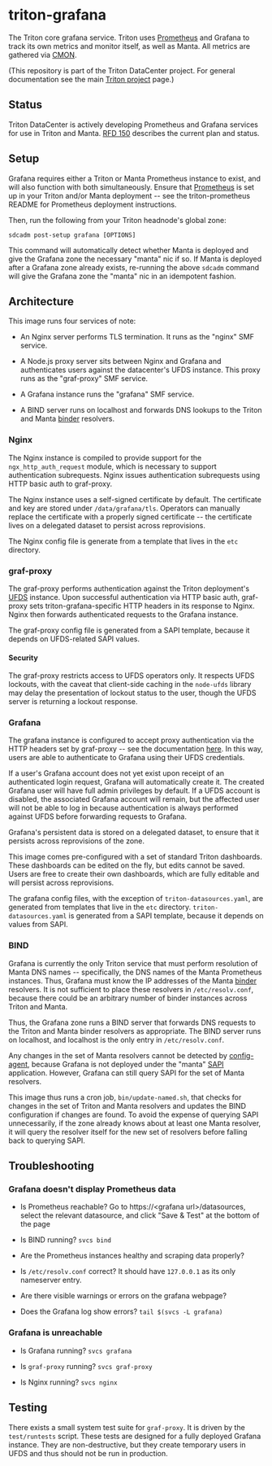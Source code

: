 <!--
    This Source Code Form is subject to the terms of the Mozilla Public
    License, v. 2.0. If a copy of the MPL was not distributed with this
    file, You can obtain one at http://mozilla.org/MPL/2.0/.
-->

<!--
    Copyright 2019 Joyent, Inc.
    Copyright 2023 MNX Cloud, Inc.
-->

# triton-grafana

The Triton core grafana service. Triton uses
[Prometheus](https://github.com/TritonDataCenter/triton-prometheus) and
Grafana to track its own metrics and monitor itself, as well as Manta. All
metrics are gathered via [CMON](https://github.com/TritonDataCenter/triton-cmon).

(This repository is part of the Triton DataCenter project. For general
documentation see the main
[Triton project](https://github.com/TritonDataCenter/triton) page.)

## Status

Triton DataCenter is actively developing Prometheus and Grafana services for use
in Triton and Manta.
[RFD 150](https://github.com/TritonDataCenter/rfd/tree/master/rfd/0150)
describes the current plan and status.

## Setup

Grafana requires either a Triton or Manta Prometheus instance to exist, and will
also function with both simultaneously. Ensure that
[Prometheus](https://github.com/TritonDataCenter/triton-prometheus) is set up in
your Triton and/or Manta deployment -- see the triton-prometheus README for
Prometheus deployment instructions.

Then, run the following from your Triton headnode's global zone:

    sdcadm post-setup grafana [OPTIONS]

This command will automatically detect whether Manta is deployed and give
the Grafana zone the necessary "manta" nic if so. If Manta is deployed after a
Grafana zone already exists, re-running the above `sdcadm` command will give
the Grafana zone the "manta" nic in an idempotent fashion.

## Architecture

This image runs four services of note:
- An Nginx server performs TLS termination. It runs as the "nginx" SMF service.

- A Node.js proxy server sits between Nginx and Grafana and authenticates users
against the datacenter's UFDS instance. This proxy runs as the "graf-proxy"
SMF service.

- A Grafana instance runs the "grafana" SMF service.

- A BIND server runs on localhost and forwards DNS lookups to the Triton and
Manta [binder](https://github.com/TritonDataCenter/binder) resolvers.

### Nginx

The Nginx instance is compiled to provide support for the
`ngx_http_auth_request` module, which is necessary to support authentication
subrequests. Nginx issues authentication subrequests using HTTP basic auth to
graf-proxy.

The Nginx instance uses a self-signed certificate by default. The certificate
and key are stored under `/data/grafana/tls`. Operators can manually replace
the certificate with a properly signed certificate -- the certificate lives
on a delegated dataset to persist across reprovisions.

The Nginx config file is generate from a template that lives in the `etc`
directory.

### graf-proxy

The graf-proxy performs authentication against the Triton deployment's
[UFDS](https://github.com/TritonDataCenter/sdc-ufds) instance. Upon successful
authentication via HTTP basic auth, graf-proxy sets triton-grafana-specific HTTP
headers in its response to Nginx. Nginx then forwards authenticated requests to
the Grafana instance.

The graf-proxy config file is generated from a SAPI template, because it depends
on UFDS-related SAPI values.

#### Security

The graf-proxy restricts access to UFDS operators only. It respects UFDS
lockouts, with the caveat that client-side caching in the `node-ufds` library
may delay the presentation of lockout status to the user, though the UFDS
server is returning a lockout response.

### Grafana

The grafana instance is configured to accept proxy authentication via the HTTP
headers set by graf-proxy -- see the documentation
[here](http://docs.grafana.org/auth/auth-proxy/). In this way, users are able to
authenticate to Grafana using their UFDS credentials.

If a user's Grafana account does not yet exist upon receipt of an authenticated
login request, Grafana will automatically create it. The created Grafana user
will have full admin privileges by default. If a UFDS account is disabled, the
associated Grafana account will remain, but the affected user will not be able
to log in because authentication is always performed against UFDS before
forwarding requests to Grafana.

Grafana's persistent data is stored on a delegated dataset, to ensure that it
persists across reprovisions of the zone.

This image comes pre-configured with a set of standard Triton dashboards. These
dashboards can be edited on the fly, but edits cannot be saved. Users are free
to create their own dashboards, which are fully editable and will persist
across reprovisions.

The grafana config files, with the exception of `triton-datasources.yaml`, are
generated from templates that live in the `etc` directory.
`triton-datasources.yaml` is generated from a SAPI template, because it depends
on values from SAPI.

### BIND

Grafana is currently the only Triton service that must perform resolution of
Manta DNS names -- specifically, the DNS names of the Manta Prometheus
instances. Thus, Grafana must know the IP addresses of the Manta
[binder](https://github.com/TritonDataCenter/binder) resolvers. It is not
sufficient to place these resolvers in `/etc/resolv.conf`, because there could
be an arbitrary number of binder instances across Triton and Manta.

Thus, the Grafana zone runs a BIND server that forwards DNS requests to the
Triton and Manta binder resolvers as appropriate. The BIND server runs on
localhost, and localhost is the only entry in `/etc/resolv.conf`.

Any changes in the set of Manta resolvers cannot be detected by
[config-agent](https://github.com/TritonDataCenter/sdc-config-agent), because
Grafana is not deployed under the "manta"
[SAPI](https://github.com/TritonDataCenter/sdc-sapi) application. However,
Grafana can still query SAPI for the set of Manta resolvers.

This image thus runs a cron job, `bin/update-named.sh`, that checks for changes
in the set of Triton and Manta resolvers and updates the BIND configuration if
changes are found. To avoid the expense of querying SAPI unnecessarily, if the
zone already knows about at least one Manta resolver, it will query the resolver
itself for the new set of resolvers before falling back to querying SAPI.

## Troubleshooting

### Grafana doesn't display Prometheus data

- Is Prometheus reachable? Go to https://\<grafana url\>/datasources, select the
  relevant datasource, and click "Save & Test" at the bottom of the page

- Is BIND running? `svcs bind`

- Are the Prometheus instances healthy and scraping data properly?

- Is `/etc/resolv.conf` correct? It should have `127.0.0.1` as its only
  nameserver entry.

- Are there visible warnings or errors on the grafana webpage?

- Does the Grafana log show errors? `tail $(svcs -L grafana)`

### Grafana is unreachable

- Is Grafana running? `svcs grafana`

- Is `graf-proxy` running? `svcs graf-proxy`

- Is Nginx running? `svcs nginx`

## Testing

There exists a small system test suite for `graf-proxy`. It is driven by the
`test/runtests` script. These tests are designed for a fully deployed Grafana
instance. They are non-destructive, but they create temporary users in UFDS and
thus should not be run in production.

